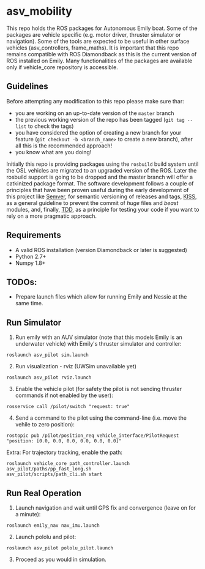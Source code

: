 asv_mobility
============

This repo holds the ROS packages for Autonomous Emily boat. Some of the packages are vehicle specific (e.g. motor driver, thruster simulator or navigation).
Some of the tools are expected to be useful in other surface vehicles (asv_controllers, frame_maths).
It is important that this repo remains compatible with ROS Diamondback as this is the current version of ROS installed on Emily.
Many functionalities of the packages are available only if vehicle_core repository is accessible.

Guidelines
----------

Before attempting any modification to this repo please make sure thar:
  - you are working on an up-to-date version of the `master` branch
  - the previous working version of the repo has been tagged (`git tag --list` to check the tags)
  - you have considered the option of creating a new branch for your feature (`git checkout -b <branch_name>` to create a new branch), after all this is the recommended approach!
  - you know what are you doing!
  
Initially this repo is providing packages using the `rosbuild` build system until the OSL vehicles are migrated to an
 upgraded version of the ROS. Later the rosbuild support is going to be dropped and the master branch will offer a
 catkinized package format. The software development follows a couple of principles that have been proven useful
 during the early development of this project like [Semver][semver], for semantic versioning of releases and tags,
 [KISS][kiss], as a general guideline to prevent the commit of _huge_ files and _beast_ modules, and, finally,
 [TDD][tdd], as a principle for testing your code if you want to rely on a more pragmatic approach.

Requirements
------------
  - A valid ROS installation (version Diamondback or later is suggested)
  - Python 2.7+
  - Numpy 1.8+

TODOs:
-------------
  - Prepare launch files which allow for running Emily and Nessie at the same time.

Run Simulator
-------------

1) Run emily with an AUV simulator (note that this models Emily is an underwater vehicle) with Emily's thruster simulator and controller:
  ```
  roslaunch asv_pilot sim.launch
  ```

2) Run visualization - rviz (UWSim unavailable yet)
  ```
  roslaunch asv_pilot rviz.launch
  ```
  
3) Enable the vehicle pilot (for safety the pilot is not sending thruster commands if not enabled by the user):
  ```
  rosservice call /pilot/switch "request: true"
  ```
  
4) Send a command to the pilot using the command-line (i.e. move the vehile to zero position):
  ```
  rostopic pub /pilot/position_req vehicle_interface/PilotRequest "position: [0.0, 0.0, 0.0, 0.0, 0.0, 0.0]"
  ```

Extra: For trajectory tracking, enable the path:
  ```
  roslaunch vehicle_core path_controller.launch
  asv_pilot/paths/pp_fast_long.sh
  asv_pilot/scripts/path_cli.sh start
  ```

Run Real Operation
---
1) Launch navigation and wait until GPS fix and convergence (leave on for a minute):
  ```
  roslaunch emily_nav nav_imu.launch
  ```

2) Launch pololu and pilot:
  ```
  roslaunch asv_pilot pololu_pilot.launch
  ```

3) Proceed as you would in simulation.

[semver]: http://semver.org/
[kiss]: http://en.wikipedia.org/wiki/KISS_principle
[tdd]: http://en.wikipedia.org/wiki/Test-driven_development
[solid]: http://en.wikipedia.org/wiki/SOLID_(object-oriented_design)
